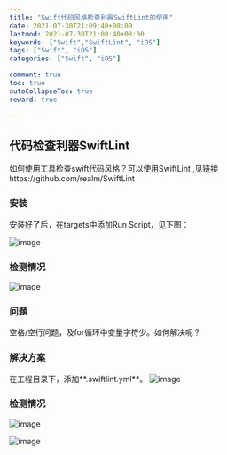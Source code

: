 ```yaml
---
title: "Swift代码风格检查利器SwiftLint的使用"
date: 2021-07-30T21:09:40+08:00
lastmod: 2021-07-30T21:09:40+08:00
keywords: ["Swift","SwiftLint", "iOS"]
tags: ["Swift", "iOS"]
categories: ["Swift", "iOS"]

comment: true
toc: true
autoCollapseToc: true
reward: true

---
```




## 代码检查利器SwiftLint

如何使用工具检查swift代码风格？可以使用SwiftLint ,见链接https://github.com/realm/SwiftLint

<!--more-->

### 安装

安装好了后，在targets中添加Run Script，见下图：

![image](/images/post/swift代码风格检查利器SwiftLint的使用/1.jpg)

### 检测情况

![image](/images/post/swift代码风格检查利器SwiftLint的使用/2.jpg)

### 问题 

空格/空行问题，及for循环中变量字符少。如何解决呢？

### 解决方案

在工程目录下，添加**.swiftlint.yml**。
![image](/images/post/swift代码风格检查利器SwiftLint的使用/5.jpg)

### 检测情况

![image](/images/post/swift代码风格检查利器SwiftLint的使用/3.jpg)

![image](/images/post/swift代码风格检查利器SwiftLint的使用/4.jpg)




